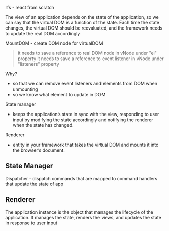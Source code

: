 rfs - react from scratch

The view of an application depends on the state of the application, so we can say that
the virtual DOM is a function of the state. Each time the state changes, the virtual DOM
should be reevaluated, and the framework needs to update the real DOM accordingly


MountDOM - create DOM node for virtualDOM
 > it needs to save a reference to real DOM node in vNode under "el" property
 > it needs to save a reference to event listener in vNode under "listeners" property

  Why?
   - so that we can remove event listeners and elements from DOM when unmounting
   - so we know what element to update in DOM

State manager
  - keeps the application’s state in sync with the view, responding to user input by modifying the
    state accordingly and notifying the renderer when the state has changed. 
    
Renderer
  - entity in your framework that takes the virtual DOM and mounts it into the browser’s document.


## State Manager

Dispatcher - dispatch commands that are mapped to command handlers that update the state of app

## Renderer

The application instance is the object that manages the lifecycle of the application. It
manages the state, renders the views, and updates the state in response to user input